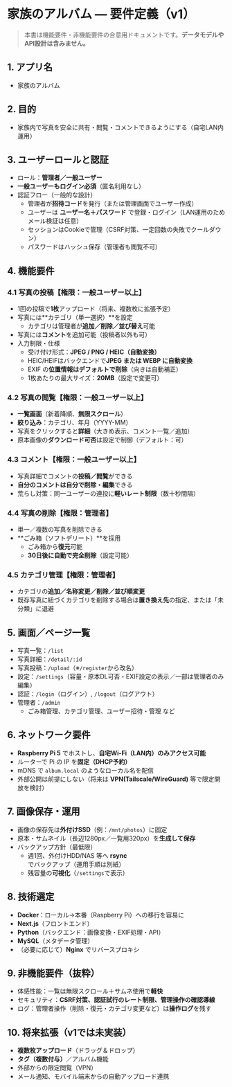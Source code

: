 # 家族のアルバム — 要件定義（v1）

> 本書は機能要件・非機能要件の合意用ドキュメントです。**データモデルやAPI設計は含みません。**

## 1. アプリ名
- 家族のアルバム

## 2. 目的
- 家族内で写真を安全に共有・閲覧・コメントできるようにする（自宅LAN内運用）

## 3. ユーザーロールと認証
- ロール：**管理者／一般ユーザー**
- **一般ユーザーもログイン必須**（匿名利用なし）
- 認証フロー（一般的な設計）
  - 管理者が**招待コード**を発行（または管理画面でユーザー作成）
  - ユーザーは **ユーザー名＋パスワード** で登録・ログイン（LAN運用のためメール検証は任意）
  - セッションはCookieで管理（CSRF対策、一定回数の失敗でクールダウン）
  - パスワードはハッシュ保存（管理者も閲覧不可）

## 4. 機能要件

### 4.1 写真の投稿【権限：一般ユーザー以上】
- 1回の投稿で**1枚**アップロード（将来、複数枚に拡張予定）
- 写真には**カテゴリ（単一選択）**を設定
  - カテゴリは管理者が**追加／削除／並び替え**可能
- 写真には**コメント**を追加可能（投稿者以外も可）
- 入力制限・仕様
  - 受け付け形式：**JPEG / PNG / HEIC（自動変換）**
  - HEIC/HEIFはバックエンドで**JPEG または WEBP に自動変換**
  - EXIF の**位置情報はデフォルトで削除**（向きは自動補正）
  - 1枚あたりの最大サイズ：**20MB**（設定で変更可）

### 4.2 写真の閲覧【権限：一般ユーザー以上】
- **一覧画面**（新着降順、**無限スクロール**）
- **絞り込み**：カテゴリ、年月（YYYY-MM）
- 写真をクリックすると**詳細**（大きめ表示、コメント一覧／追加）
- 原本画像の**ダウンロード可否**は設定で制御（デフォルト：可）

### 4.3 コメント【権限：一般ユーザー以上】
- 写真詳細でコメントの**投稿／閲覧**ができる
- **自分のコメントは自分で削除・編集**できる
- 荒らし対策：同一ユーザーの連投に**軽いレート制限**（数十秒間隔）

### 4.4 写真の削除【権限：管理者】
- 単一／複数の写真を削除できる
- **ごみ箱（ソフトデリート）**を採用
  - ごみ箱から**復元**可能
  - **30日後に自動で完全削除**（設定可能）

### 4.5 カテゴリ管理【権限：管理者】
- カテゴリの**追加／名称変更／削除／並び順変更**
- 既存写真に紐づくカテゴリを削除する場合は**置き換え先**の指定、または「未分類」に退避

## 5. 画面／ページ一覧
- 写真一覧：`/list`
- 写真詳細：`/detail/:id`
- 写真投稿：`/upload`（※`/register`から改名）
- 設定：`/settings`（容量・原本DL可否・EXIF設定の表示／一部は管理者のみ編集）
- 認証：`/login`（ログイン）, `/logout`（ログアウト）
- 管理者：`/admin`
  - ごみ箱管理、カテゴリ管理、ユーザー招待・管理 など

## 6. ネットワーク要件
- **Raspberry Pi 5** でホストし、**自宅Wi-Fi（LAN内）のみアクセス可能**
- ルーターで Pi の IP を**固定（DHCP予約）**
- mDNS で `album.local` のようなローカル名を配信
- 外部公開は前提にしない（将来は **VPN(Tailscale/WireGuard)** 等で限定開放を検討）

## 7. 画像保存・運用
- 画像の保存先は**外付けSSD**（例：`/mnt/photos`）に固定
- 原本・サムネイル（長辺1280px／一覧用320px）を**生成して保存**
- バックアップ方針（最低限）
  - 週1回、外付けHDD/NAS 等へ **rsync** でバックアップ（運用手順は別紙）
  - 残容量の**可視化**（`/settings`で表示）

## 8. 技術選定
- **Docker**：ローカル→本番（Raspberry Pi）への移行を容易に
- **Next.js**（フロントエンド）
- **Python**（バックエンド：画像変換・EXIF処理・API）
- **MySQL**（メタデータ管理）
- （必要に応じて）**Nginx** でリバースプロキシ

## 9. 非機能要件（抜粋）
- 体感性能：一覧は無限スクロール＋サムネ使用で**軽快**
- セキュリティ：**CSRF対策、認証試行のレート制限、管理操作の確認導線**
- ログ：管理者操作（削除・復元・カテゴリ変更など）は**操作ログ**を残す

## 10. 将来拡張（v1では未実装）
- **複数枚アップロード**（ドラッグ＆ドロップ）
- **タグ（複数付与）**／アルバム機能
- 外部からの限定閲覧（VPN）
- メール通知、モバイル端末からの自動アップロード連携
